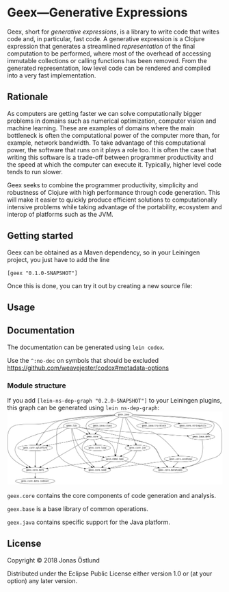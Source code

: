 # Geex—Generative Expressions

Geex, short for *generative expressions*, is a library to write code that writes code and, in particular, fast code. A generative expression is a Clojure expression that generates a streamlined *representation* of the final computation to be performed, where most of the overhead of accessing immutable collections or calling functions has been removed. From the generated representation, low level code can be rendered and compiled into a very fast implementation.

## Rationale

As computers are getting faster we can solve computationally bigger problems in domains such as numerical optimization, computer vision and machine learning. These are examples of domains where the main bottleneck is often the computational power of the computer more than, for example, network bandwidth. To take advantage of this computational power, the software that runs on it plays a role too. It is often the case that writing this software is a trade-off between programmer productivity and the speed at which the computer can execute it. Typically, higher level code tends to run slower. 

Geex seeks to combine the programmer productivity, simplicity and robustness of Clojure with high performance through code generation. This will make it easier to quickly produce efficient solutions to computationally intensive problems while taking advantage of the portability, ecosystem and interop of platforms such as the JVM.

## Getting started

Geex can be obtained as a Maven dependency, so in your Leiningen project, you just have to add the line
```
[geex "0.1.0-SNAPSHOT"]
```
Once this is done, you can try it out by creating a new source file:

## Usage

## Documentation

The documentation can be generated using ```lein codox```.

Use the ```^:no-doc``` on symbols that should be excluded
https://github.com/weavejester/codox#metadata-options

### Module structure
If you add ```[lein-ns-dep-graph "0.2.0-SNAPSHOT"]``` to your Leiningen plugins, this graph can be generated using ```lein ns-dep-graph```:
![Module graph](ns-dep-graph.png)

```geex.core``` contains the core components of code generation and analysis.

```geex.base``` is a base library of common operations.

```geex.java``` contains specific support for the Java platform.

## License

Copyright © 2018 Jonas Östlund

Distributed under the Eclipse Public License either version 1.0 or (at
your option) any later version.
